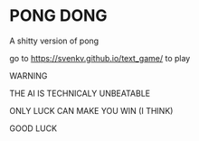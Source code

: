 # PONG DONG
A shitty version of pong

go to https://svenkv.github.io/text_game/ to play

WARNING

THE AI IS TECHNICALY UNBEATABLE

ONLY LUCK CAN MAKE YOU WIN (I THINK)

GOOD LUCK
